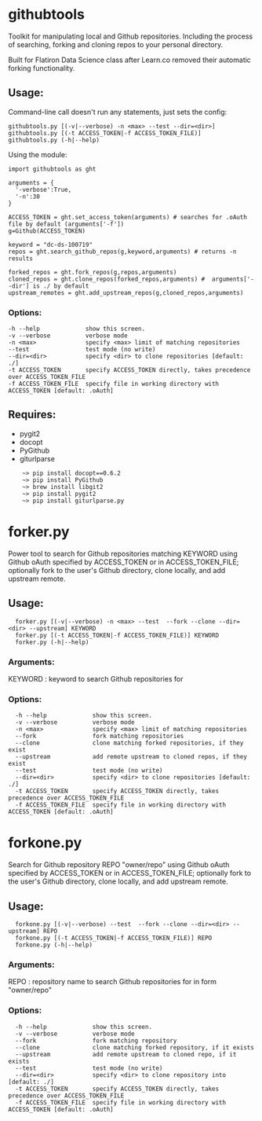 # githubtools
Toolkit for manipulating local and Github repositories. Including the process of searching, forking and cloning repos to your personal directory.

Built for Flatiron Data Science class after Learn.co removed their automatic forking functionality.

## Usage:
Command-line call doesn't run any statements, just sets the config:
~~~~
githubtools.py [(-v|--verbose) -n <max> --test --dir=<dir>]
githubtools.py [(-t ACCESS_TOKEN|-f ACCESS_TOKEN_FILE)]
githubtools.py (-h|--help)
~~~~

Using the module:
~~~~
import githubtools as ght

arguments = {
  '-verbose':True,
  '-n':30
}

ACCESS_TOKEN = ght.set_access_token(arguments) # searches for .oAuth file by default (arguments['-f'])
g=Github(ACCESS_TOKEN)

keyword = "dc-ds-100719"
repos = ght.search_github_repos(g,keyword,arguments) # returns -n results

forked_repos = ght.fork_repos(g,repos,arguments)
cloned_repos = ght.clone_repos(forked_repos,arguments) #  arguments['--dir'] is ./ by default
upstream_remotes = ght.add_upstream_repos(g,cloned_repos,arguments)
~~~~


### Options:
~~~~
-h --help             show this screen.
-v --verbose          verbose mode
-n <max>              specify <max> limit of matching repositories
--test                test mode (no write)
--dir=<dir>           specify <dir> to clone repositories [default: ./]
-t ACCESS_TOKEN       specify ACCESS_TOKEN directly, takes precedence over ACCESS_TOKEN_FILE
-f ACCESS_TOKEN_FILE  specify file in working directory with ACCESS_TOKEN [default: .oAuth]
~~~~

## Requires:
*	pygit2
*	docopt
*	PyGithub
*	giturlparse

~~~~
	~> pip install docopt==0.6.2
	~> pip install PyGithub
	~> brew install libgit2
	~> pip install pygit2
	~> pip install giturlparse.py
~~~~


# forker.py

Power tool to search for Github repositories matching KEYWORD using Github oAuth specified by ACCESS_TOKEN
or in ACCESS_TOKEN_FILE; optionally fork to the user's Github directory, clone locally, and
add upstream remote.

## Usage:
~~~~
  forker.py [(-v|--verbose) -n <max> --test  --fork --clone --dir=<dir> --upstream] KEYWORD
  forker.py [(-t ACCESS_TOKEN|-f ACCESS_TOKEN_FILE)] KEYWORD
  forker.py (-h|--help)
~~~~

### Arguments:
KEYWORD
: keyword to search Github repositories for

### Options:
~~~~
  -h --help             show this screen.
  -v --verbose          verbose mode
  -n <max>              specify <max> limit of matching repositories
  --fork                fork matching repositories
  --clone               clone matching forked repositories, if they exist
  --upstream            add remote upstream to cloned repos, if they exist
  --test                test mode (no write)
  --dir=<dir>           specify <dir> to clone repositories [default: ./]
  -t ACCESS_TOKEN       specify ACCESS_TOKEN directly, takes precedence over ACCESS_TOKEN_FILE
  -f ACCESS_TOKEN_FILE  specify file in working directory with ACCESS_TOKEN [default: .oAuth]
~~~~

# forkone.py

Search for Github repository REPO "owner/repo" using Github oAuth specified by ACCESS_TOKEN
or in ACCESS_TOKEN_FILE; optionally fork to the user's Github directory, clone locally, and
add upstream remote.

## Usage:
~~~~
  forkone.py [(-v|--verbose) --test  --fork --clone --dir=<dir> --upstream] REPO
  forkone.py [(-t ACCESS_TOKEN|-f ACCESS_TOKEN_FILE)] REPO
  forkone.py (-h|--help)
~~~~


### Arguments:
REPO
:  repository name to search Github repositories for in form "owner/repo"

### Options:
~~~~
  -h --help             show this screen.
  -v --verbose          verbose mode
  --fork                fork matching repository
  --clone               clone matching forked repository, if it exists
  --upstream            add remote upstream to cloned repo, if it exists
  --test                test mode (no write)
  --dir=<dir>           specify <dir> to clone repository into [default: ./]
  -t ACCESS_TOKEN       specify ACCESS_TOKEN directly, takes precedence over ACCESS_TOKEN_FILE
  -f ACCESS_TOKEN_FILE  specify file in working directory with ACCESS_TOKEN [default: .oAuth]
~~~~
